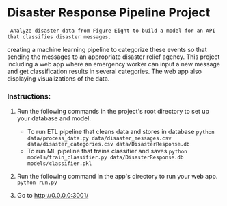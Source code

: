 # Disaster Response Pipeline Project
     Analyze disaster data from Figure Eight to build a model for an API that classifies disaster messages.
creating a machine learning pipeline to categorize these events so that sending the messages to an appropriate disaster relief agency.
This project including a web app where an emergency worker can input a new message and get classification results in several categories. 
The web app also displaying visualizations of the data. 
### Instructions:
1. Run the following commands in the project's root directory to set up your database and model.

    - To run ETL pipeline that cleans data and stores in database
        `python data/process_data.py data/disaster_messages.csv data/disaster_categories.csv data/DisasterResponse.db`
    - To run ML pipeline that trains classifier and saves
        `python models/train_classifier.py data/DisasterResponse.db models/classifier.pkl`

2. Run the following command in the app's directory to run your web app.
    `python run.py`

3. Go to http://0.0.0.0:3001/
